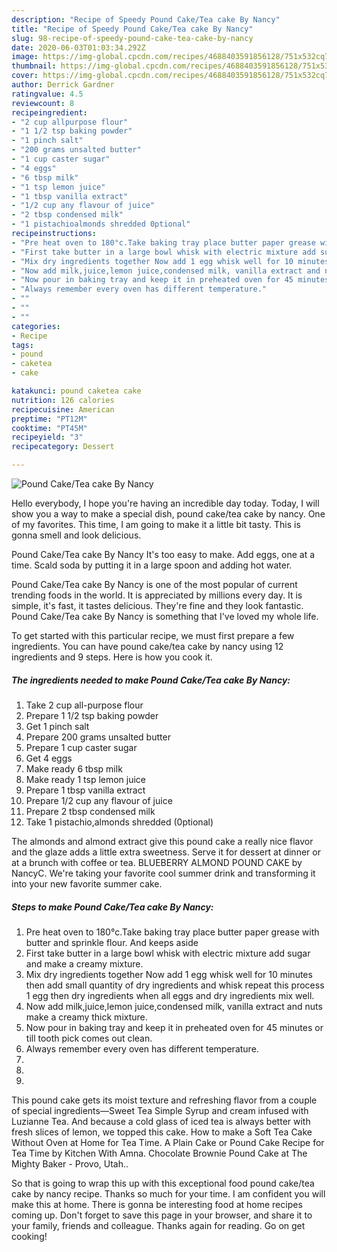 ```yaml
---
description: "Recipe of Speedy Pound Cake/Tea cake By Nancy"
title: "Recipe of Speedy Pound Cake/Tea cake By Nancy"
slug: 98-recipe-of-speedy-pound-cake-tea-cake-by-nancy
date: 2020-06-03T01:03:34.292Z
image: https://img-global.cpcdn.com/recipes/4688403591856128/751x532cq70/pound-caketea-cake-by-nancy-recipe-main-photo.jpg
thumbnail: https://img-global.cpcdn.com/recipes/4688403591856128/751x532cq70/pound-caketea-cake-by-nancy-recipe-main-photo.jpg
cover: https://img-global.cpcdn.com/recipes/4688403591856128/751x532cq70/pound-caketea-cake-by-nancy-recipe-main-photo.jpg
author: Derrick Gardner
ratingvalue: 4.5
reviewcount: 8
recipeingredient:
- "2 cup allpurpose flour"
- "1 1/2 tsp baking powder"
- "1 pinch salt"
- "200 grams unsalted butter"
- "1 cup caster sugar"
- "4 eggs"
- "6 tbsp milk"
- "1 tsp lemon juice"
- "1 tbsp vanilla extract"
- "1/2 cup any flavour of juice"
- "2 tbsp condensed milk"
- "1 pistachioalmonds shredded 0ptional"
recipeinstructions:
- "Pre heat oven to 180°c.Take baking tray place butter paper grease with butter and sprinkle flour. And keeps aside"
- "First take butter in a large bowl whisk with electric mixture add sugar and make a creamy mixture."
- "Mix dry ingredients together Now add 1 egg whisk well for 10 minutes then add small quantity of dry ingredients and whisk repeat this process 1 egg then dry ingredients when all eggs and dry ingredients mix well."
- "Now add milk,juice,lemon juice,condensed milk, vanilla extract and nuts make a creamy thick mixture."
- "Now pour in baking tray and keep it in preheated oven for 45 minutes or till tooth pick comes out clean."
- "Always remember every oven has different temperature."
- ""
- ""
- ""
categories:
- Recipe
tags:
- pound
- caketea
- cake

katakunci: pound caketea cake 
nutrition: 126 calories
recipecuisine: American
preptime: "PT12M"
cooktime: "PT45M"
recipeyield: "3"
recipecategory: Dessert

---
```



![Pound Cake/Tea cake By Nancy](https://img-global.cpcdn.com/recipes/4688403591856128/751x532cq70/pound-caketea-cake-by-nancy-recipe-main-photo.jpg)

Hello everybody, I hope you're having an incredible day today. Today, I will show you a way to make a special dish, pound cake/tea cake by nancy. One of my favorites. This time, I am going to make it a little bit tasty. This is gonna smell and look delicious.

Pound Cake/Tea cake By Nancy It&#39;s too easy to make. Add eggs, one at a time. Scald soda by putting it in a large spoon and adding hot water.

Pound Cake/Tea cake By Nancy is one of the most popular of current trending foods in the world. It is appreciated by millions every day. It is simple, it's fast, it tastes delicious. They're fine and they look fantastic. Pound Cake/Tea cake By Nancy is something that I've loved my whole life.


To get started with this particular recipe, we must first prepare a few ingredients. You can have pound cake/tea cake by nancy using 12 ingredients and 9 steps. Here is how you cook it.

<!--inarticleads1-->

##### The ingredients needed to make Pound Cake/Tea cake By Nancy:

1. Take 2 cup all-purpose flour
1. Prepare 1 1/2 tsp baking powder
1. Get 1 pinch salt
1. Prepare 200 grams unsalted butter
1. Prepare 1 cup caster sugar
1. Get 4 eggs
1. Make ready 6 tbsp milk
1. Make ready 1 tsp lemon juice
1. Prepare 1 tbsp vanilla extract
1. Prepare 1/2 cup any flavour of juice
1. Prepare 2 tbsp condensed milk
1. Take 1 pistachio,almonds shredded (0ptional)


The almonds and almond extract give this pound cake a really nice flavor and the glaze adds a little extra sweetness. Serve it for dessert at dinner or at a brunch with coffee or tea. BLUEBERRY ALMOND POUND CAKE by NancyC. We&#39;re taking your favorite cool summer drink and transforming it into your new favorite summer cake. 

<!--inarticleads2-->

##### Steps to make Pound Cake/Tea cake By Nancy:

1. Pre heat oven to 180°c.Take baking tray place butter paper grease with butter and sprinkle flour. And keeps aside
1. First take butter in a large bowl whisk with electric mixture add sugar and make a creamy mixture.
1. Mix dry ingredients together Now add 1 egg whisk well for 10 minutes then add small quantity of dry ingredients and whisk repeat this process 1 egg then dry ingredients when all eggs and dry ingredients mix well.
1. Now add milk,juice,lemon juice,condensed milk, vanilla extract and nuts make a creamy thick mixture.
1. Now pour in baking tray and keep it in preheated oven for 45 minutes or till tooth pick comes out clean.
1. Always remember every oven has different temperature.
1. 
1. 
1. 


This pound cake gets its moist texture and refreshing flavor from a couple of special ingredients—Sweet Tea Simple Syrup and cream infused with Luzianne Tea. And because a cold glass of iced tea is always better with fresh slices of lemon, we topped this cake. How to make a Soft Tea Cake Without Oven at Home for Tea Time. A Plain Cake or Pound Cake Recipe for Tea Time by Kitchen With Amna. Chocolate Brownie Pound Cake at The Mighty Baker - Provo, Utah.. 

So that is going to wrap this up with this exceptional food pound cake/tea cake by nancy recipe. Thanks so much for your time. I am confident you will make this at home. There is gonna be interesting food at home recipes coming up. Don't forget to save this page in your browser, and share it to your family, friends and colleague. Thanks again for reading. Go on get cooking!
